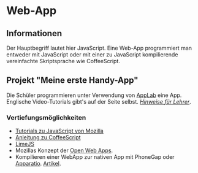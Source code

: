 Web-App
========
## Informationen
Der Hauptbegriff lautet hier JavaScript. Eine Web-App programmiert man entweder mit JavaScript oder mit einer zu JavaScript kompilierende vereinfachte Skriptsprache wie CoffeeScript.


## Projekt "Meine erste Handy-App"
Die Schüler programmieren unter Verwendung von [AppLab](https://code.org/educate/applab) eine App. Englische Video-Tutorials gibt's auf der Seite selbst. *[Hinweise für Lehrer](https://code.org/educate)*.

### Vertiefungsmöglichkeiten
* [Tutorials zu JavaScript von Mozilla](https://developer.mozilla.org/en-US/docs/Web/Tutorials)
* [Anleitung zu CoffeeScript](https://weakish.gitbooks.io/cs4cats/content/coffeescript-for-cats.html)
* [LimeJS](https://github.com/digitalfruit/limejs)
* Mozillas Konzept der [Open Web Apps](https://developer.mozilla.org/en-US/Apps/Fundamentals/Quickstart/Build/Intro_to_open_web_apps).
* Kompilieren einer WebApp zur nativen App mit PhoneGap oder [Apparatio](http://apparat.io/). [Artikel](http://softwareas.com/is-this-what-the-app-of-2015-looks-like-html5-coffeescript-less-webstore-phonegap-apparatio/).

